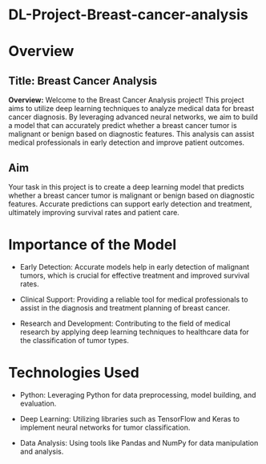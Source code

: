 # DL-Project-Breast-cancer-analysis
# Overview
## Title: Breast Cancer Analysis

**Overview:** Welcome to the Breast Cancer Analysis project! This project aims to utilize deep learning techniques to analyze medical data for breast cancer diagnosis. By leveraging advanced neural networks, we aim to build a model that can accurately predict whether a breast cancer tumor is malignant or benign based on diagnostic features. This analysis can assist medical professionals in early detection and improve patient outcomes.

## Aim
Your task in this project is to create a deep learning model that predicts whether a breast cancer tumor is malignant or benign based on diagnostic features. Accurate predictions can support early detection and treatment, ultimately improving survival rates and patient care.

# Importance of the Model
- Early Detection: Accurate models help in early detection of malignant tumors, which is crucial for effective treatment and improved survival rates.

- Clinical Support: Providing a reliable tool for medical professionals to assist in the diagnosis and treatment planning of breast cancer.

- Research and Development: Contributing to the field of medical research by applying deep learning techniques to healthcare data for the classification of tumor types.

# Technologies Used
- Python: Leveraging Python for data preprocessing, model building, and evaluation.

- Deep Learning: Utilizing libraries such as TensorFlow and Keras to implement neural networks for tumor classification.

- Data Analysis: Using tools like Pandas and NumPy for data manipulation and analysis.
